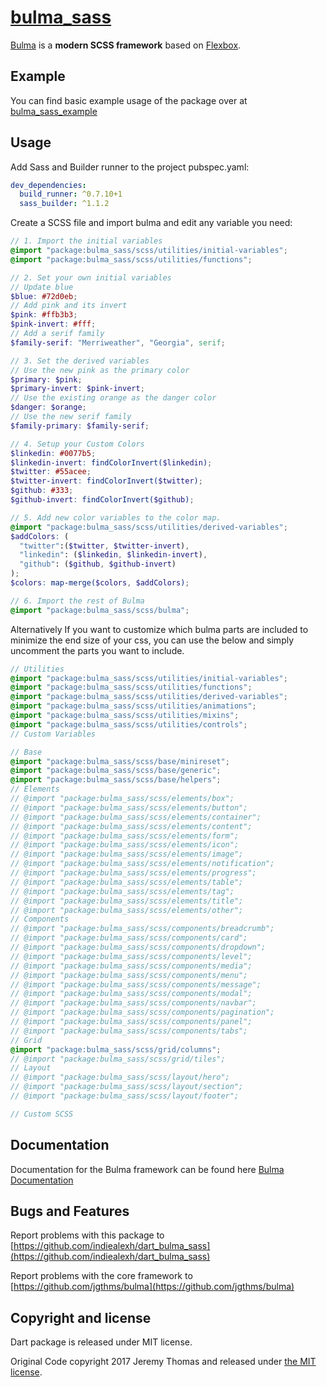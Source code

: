 # [bulma_sass](https://bulma.io)

[Bulma](https://bulma.io/) is a **modern SCSS framework** based on [Flexbox](https://developer.mozilla.org/en-US/docs/Web/CSS/CSS_Flexible_Box_Layout/Using_CSS_flexible_boxes).

## Example

You can find basic example usage of the package over at [bulma_sass_example](https://github.com/indiealexh/dart_bulma_sass_example)

## Usage

Add Sass and Builder runner to the project pubspec.yaml:

```yaml
dev_dependencies:
  build_runner: ^0.7.10+1
  sass_builder: ^1.1.2
```

Create a SCSS file and import bulma and edit any variable you need:

```scss
// 1. Import the initial variables
@import "package:bulma_sass/scss/utilities/initial-variables";
@import "package:bulma_sass/scss/utilities/functions";

// 2. Set your own initial variables
// Update blue
$blue: #72d0eb;
// Add pink and its invert
$pink: #ffb3b3;
$pink-invert: #fff;
// Add a serif family
$family-serif: "Merriweather", "Georgia", serif;

// 3. Set the derived variables
// Use the new pink as the primary color
$primary: $pink;
$primary-invert: $pink-invert;
// Use the existing orange as the danger color
$danger: $orange;
// Use the new serif family
$family-primary: $family-serif;

// 4. Setup your Custom Colors
$linkedin: #0077b5;
$linkedin-invert: findColorInvert($linkedin);
$twitter: #55acee;
$twitter-invert: findColorInvert($twitter);
$github: #333;
$github-invert: findColorInvert($github);

// 5. Add new color variables to the color map.
@import "package:bulma_sass/scss/utilities/derived-variables";
$addColors: (
  "twitter":($twitter, $twitter-invert),
  "linkedin": ($linkedin, $linkedin-invert),
  "github": ($github, $github-invert)
);
$colors: map-merge($colors, $addColors);

// 6. Import the rest of Bulma
@import "package:bulma_sass/scss/bulma";
```

Alternatively If you want to customize which bulma parts are included to minimize the end size of your css, you can use the below and simply uncomment the parts you want to include.

```scss
// Utilities
@import "package:bulma_sass/scss/utilities/initial-variables";
@import "package:bulma_sass/scss/utilities/functions";
@import "package:bulma_sass/scss/utilities/derived-variables";
@import "package:bulma_sass/scss/utilities/animations";
@import "package:bulma_sass/scss/utilities/mixins";
@import "package:bulma_sass/scss/utilities/controls";
// Custom Variables

// Base
@import "package:bulma_sass/scss/base/minireset";
@import "package:bulma_sass/scss/base/generic";
@import "package:bulma_sass/scss/base/helpers";
// Elements
// @import "package:bulma_sass/scss/elements/box";
// @import "package:bulma_sass/scss/elements/button";
// @import "package:bulma_sass/scss/elements/container";
// @import "package:bulma_sass/scss/elements/content";
// @import "package:bulma_sass/scss/elements/form";
// @import "package:bulma_sass/scss/elements/icon";
// @import "package:bulma_sass/scss/elements/image";
// @import "package:bulma_sass/scss/elements/notification";
// @import "package:bulma_sass/scss/elements/progress";
// @import "package:bulma_sass/scss/elements/table";
// @import "package:bulma_sass/scss/elements/tag";
// @import "package:bulma_sass/scss/elements/title";
// @import "package:bulma_sass/scss/elements/other";
// Components
// @import "package:bulma_sass/scss/components/breadcrumb";
// @import "package:bulma_sass/scss/components/card";
// @import "package:bulma_sass/scss/components/dropdown";
// @import "package:bulma_sass/scss/components/level";
// @import "package:bulma_sass/scss/components/media";
// @import "package:bulma_sass/scss/components/menu";
// @import "package:bulma_sass/scss/components/message";
// @import "package:bulma_sass/scss/components/modal";
// @import "package:bulma_sass/scss/components/navbar";
// @import "package:bulma_sass/scss/components/pagination";
// @import "package:bulma_sass/scss/components/panel";
// @import "package:bulma_sass/scss/components/tabs";
// Grid
@import "package:bulma_sass/scss/grid/columns";
// @import "package:bulma_sass/scss/grid/tiles";
// Layout
// @import "package:bulma_sass/scss/layout/hero";
// @import "package:bulma_sass/scss/layout/section";
// @import "package:bulma_sass/scss/layout/footer";

// Custom SCSS

```

## Documentation

Documentation for the Bulma framework can be found here [Bulma Documentation](https://bulma.io/documentation)

## Bugs and Features

Report problems with this package to [https://github.com/indiealexh/dart_bulma_sass](https://github.com/indiealexh/dart_bulma_sass)

Report problems with the core framework to [https://github.com/jgthms/bulma](https://github.com/jgthms/bulma)

## Copyright and license

Dart package is released under MIT license.

Original Code copyright 2017 Jeremy Thomas and released under [the MIT license](https://github.com/jgthms/bulma/blob/master/LICENSE).
